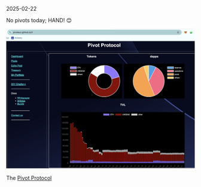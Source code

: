 2025-02-22

No pivots today; HAND! 😊

![Pivot Protocol dashboard](imgs/01-dash.png)

The [Pivot Protocol](https://pivoteur.github.io/#)
